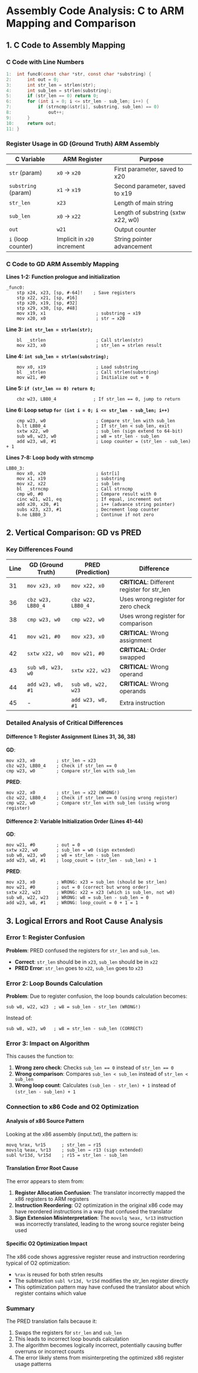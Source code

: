 # Assembly Code Analysis: C to ARM Mapping and Comparison

## 1. C Code to Assembly Mapping

### C Code with Line Numbers
```c
1:  int func0(const char *str, const char *substring) {
2:      int out = 0;
3:      int str_len = strlen(str);
4:      int sub_len = strlen(substring);
5:      if (str_len == 0) return 0;
6:      for (int i = 0; i <= str_len - sub_len; i++) {
7:          if (strncmp(&str[i], substring, sub_len) == 0)
8:              out++;
9:      }
10:     return out;
11: }
```

### Register Usage in GD (Ground Truth) ARM Assembly

| C Variable | ARM Register | Purpose |
|------------|--------------|---------|
| `str` (param) | `x0` → `x20` | First parameter, saved to x20 |
| `substring` (param) | `x1` → `x19` | Second parameter, saved to x19 |
| `str_len` | `x23` | Length of main string |
| `sub_len` | `x0` → `x22` | Length of substring (sxtw x22, w0) |
| `out` | `w21` | Output counter |
| `i` (loop counter) | Implicit in `x20` increment | String pointer advancement |

### C Code to GD ARM Assembly Mapping

**Lines 1-2: Function prologue and initialization**
```assembly
_func0:
    stp x24, x23, [sp, #-64]!    ; Save registers
    stp x22, x21, [sp, #16]
    stp x20, x19, [sp, #32]
    stp x29, x30, [sp, #48]
    mov x19, x1                   ; substring → x19
    mov x20, x0                   ; str → x20
```

**Line 3: `int str_len = strlen(str);`**
```assembly
    bl  _strlen                   ; Call strlen(str)
    mov x23, x0                   ; str_len = strlen result
```

**Line 4: `int sub_len = strlen(substring);`**
```assembly
    mov x0, x19                   ; Load substring
    bl  _strlen                   ; Call strlen(substring)
    mov w21, #0                   ; Initialize out = 0
```

**Line 5: `if (str_len == 0) return 0;`**
```assembly
    cbz w23, LBB0_4              ; If str_len == 0, jump to return
```

**Line 6: Loop setup `for (int i = 0; i <= str_len - sub_len; i++)`**
```assembly
    cmp w23, w0                   ; Compare str_len with sub_len
    b.lt LBB0_4                   ; If str_len < sub_len, exit
    sxtw x22, w0                  ; sub_len (sign extend to 64-bit)
    sub w8, w23, w0               ; w8 = str_len - sub_len
    add w23, w8, #1               ; Loop counter = (str_len - sub_len) + 1
```

**Lines 7-8: Loop body with strncmp**
```assembly
LBB0_3:
    mov x0, x20                   ; &str[i]
    mov x1, x19                   ; substring
    mov x2, x22                   ; sub_len
    bl  _strncmp                  ; Call strncmp
    cmp w0, #0                    ; Compare result with 0
    cinc w21, w21, eq             ; If equal, increment out
    add x20, x20, #1              ; i++ (advance string pointer)
    subs x23, x23, #1             ; Decrement loop counter
    b.ne LBB0_3                   ; Continue if not zero
```

## 2. Vertical Comparison: GD vs PRED

### Key Differences Found

| Line | GD (Ground Truth) | PRED (Prediction) | Difference |
|------|-------------------|-------------------|------------|
| 31 | `mov x23, x0` | `mov x22, x0` | **CRITICAL**: Different register for str_len |
| 36 | `cbz w23, LBB0_4` | `cbz w22, LBB0_4` | Uses wrong register for zero check |
| 38 | `cmp w23, w0` | `cmp w22, w0` | Uses wrong register for comparison |
| 41 | `mov w21, #0` | `mov x23, x0` | **CRITICAL**: Wrong assignment |
| 42 | `sxtw x22, w0` | `mov w21, #0` | **CRITICAL**: Order swapped |
| 43 | `sub w8, w23, w0` | `sxtw x22, w23` | **CRITICAL**: Wrong operand |
| 44 | `add w23, w8, #1` | `sub w8, w22, w23` | **CRITICAL**: Wrong operands |
| 45 | - | `add w23, w8, #1` | Extra instruction |

### Detailed Analysis of Critical Differences

#### Difference 1: Register Assignment (Lines 31, 36, 38)
**GD**: 
```assembly
mov x23, x0        ; str_len → x23
cbz w23, LBB0_4    ; Check if str_len == 0
cmp w23, w0        ; Compare str_len with sub_len
```

**PRED**:
```assembly
mov x22, x0        ; str_len → x22 (WRONG!)
cbz w22, LBB0_4    ; Check if str_len == 0 (using wrong register)
cmp w22, w0        ; Compare str_len with sub_len (using wrong register)
```

#### Difference 2: Variable Initialization Order (Lines 41-44)
**GD**:
```assembly
mov w21, #0        ; out = 0
sxtw x22, w0       ; sub_len = w0 (sign extended)
sub w8, w23, w0    ; w8 = str_len - sub_len
add w23, w8, #1    ; loop_count = (str_len - sub_len) + 1
```

**PRED**:
```assembly
mov x23, x0        ; WRONG: x23 = sub_len (should be str_len)
mov w21, #0        ; out = 0 (correct but wrong order)
sxtw x22, w23      ; WRONG: x22 = x23 (which is sub_len, not w0)
sub w8, w22, w23   ; WRONG: w8 = sub_len - sub_len = 0
add w23, w8, #1    ; WRONG: loop_count = 0 + 1 = 1
```

## 3. Logical Errors and Root Cause Analysis

### Error 1: Register Confusion
**Problem**: PRED confused the registers for `str_len` and `sub_len`.
- **Correct**: `str_len` should be in `x23`, `sub_len` should be in `x22`
- **PRED Error**: `str_len` goes to `x22`, `sub_len` goes to `x23`

### Error 2: Loop Bounds Calculation
**Problem**: Due to register confusion, the loop bounds calculation becomes:
```
sub w8, w22, w23  ; w8 = sub_len - str_len (WRONG!)
```
Instead of:
```
sub w8, w23, w0   ; w8 = str_len - sub_len (CORRECT)
```

### Error 3: Impact on Algorithm
This causes the function to:
1. **Wrong zero check**: Checks `sub_len == 0` instead of `str_len == 0`
2. **Wrong comparison**: Compares `sub_len < sub_len` instead of `str_len < sub_len`
3. **Wrong loop count**: Calculates `(sub_len - str_len) + 1` instead of `(str_len - sub_len) + 1`

### Connection to x86 Code and O2 Optimization

#### Analysis of x86 Source Pattern
Looking at the x86 assembly (input.txt), the pattern is:
```assembly
movq %rax, %r15      ; str_len → r15
movslq %eax, %r13    ; sub_len → r13 (sign extended)
subl %r13d, %r15d    ; r15 = str_len - sub_len
```

#### Translation Error Root Cause
The error appears to stem from:

1. **Register Allocation Confusion**: The translator incorrectly mapped the x86 registers to ARM registers
2. **Instruction Reordering**: O2 optimization in the original x86 code may have reordered instructions in a way that confused the translator
3. **Sign Extension Misinterpretation**: The `movslq %eax, %r13` instruction was incorrectly translated, leading to the wrong source register being used

#### Specific O2 Optimization Impact
The x86 code shows aggressive register reuse and instruction reordering typical of O2 optimization:
- `%rax` is reused for both strlen results
- The subtraction `subl %r13d, %r15d` modifies the str_len register directly
- This optimization pattern may have confused the translator about which register contains which value

### Summary
The PRED translation fails because it:
1. Swaps the registers for `str_len` and `sub_len`
2. This leads to incorrect loop bounds calculation
3. The algorithm becomes logically incorrect, potentially causing buffer overruns or incorrect counts
4. The error likely stems from misinterpreting the optimized x86 register usage patterns